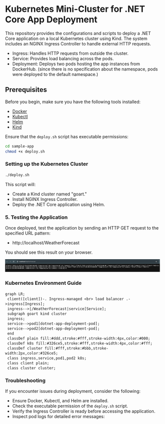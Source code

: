 # Kubernetes Mini-Cluster for .NET Core App Deployment

This repository provides the configurations and scripts to deploy a .NET Core application on a local Kubernetes cluster using Kind. The system includes an NGINX Ingress Controller to handle external HTTP requests.

- Ingress: Handles HTTP requests from outside the cluster.
- Service: Provides load balancing across the pods.
- Deployment: Deploys two pods hosting the app instances from DockerHub. (since there is no specification about the namespace, pods were deployed to the default namespace.)

## Prerequisites
Before you begin, make sure you have the following tools installed:

- [Docker](https://www.docker.com/get-started)
- [Kubectl](https://kubernetes.io/docs/tasks/tools/install-kubectl/)
- [Helm](https://helm.sh/docs/intro/install/)
- [Kind](https://kind.sigs.k8s.io/docs/user/quick-start/)

Ensure that the `deploy.sh` script has executable permissions:

```bash
cd sample-app
chmod +x deploy.sh
```

### Setting up the Kubernetes Cluster

```bash
./deploy.sh
```

This script will:

- Create a Kind cluster named "goart."
- Install NGINX Ingress Controller.
- Deploy the .NET Core application using Helm.

### 5. Testing the Application
Once deployed, test the application by sending an HTTP GET request to the specified URL pattern:

   - http://localhost/WeatherForecast

You should see this result on your browser.

![result](result.png)

### Kubernetes Environment Guide

```mermaid
graph LR;
 client([client])-. Ingress-managed <br> load balancer .->ingress[Ingress];
 ingress-->|/WeatherForecast|service[Service];
 subgraph goart kind cluster
 ingress;
 service-->pod1[dotnet-app-deployment-pod];
 service-->pod2[dotnet-app-deployment-pod];
 end
 classDef plain fill:#ddd,stroke:#fff,stroke-width:4px,color:#000;
 classDef k8s fill:#326ce5,stroke:#fff,stroke-width:4px,color:#fff;
 classDef cluster fill:#fff,stroke:#bbb,stroke-width:2px,color:#326ce5;
 class ingress,service,pod1,pod2 k8s;
 class client plain;
 class cluster cluster;
 ```


### Troubleshooting

If you encounter issues during deployment, consider the following:

- Ensure Docker, Kubectl, and Helm are installed.
- Check the executable permission of the `deploy.sh` script.
- Verify the Ingress Controller is ready before accessing the application.
- Inspect pod logs for detailed error messages:
